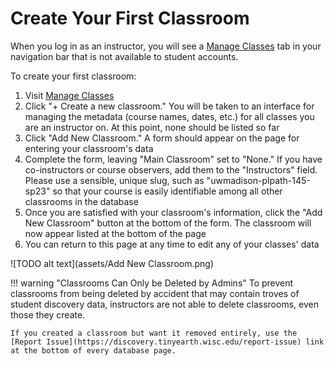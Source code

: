 # Create Your First Classroom

When you log in as an instructor, you will see a [Manage Classes](https://discovery.tinyearth.wisc.edu/classroom-management/) tab in your navigation bar that is not available to student accounts.

To create your first classroom:

1. Visit [Manage Classes](https://discovery.tinyearth.wisc.edu/classroom-management/)
2. Click "+ Create a new classroom." You will be taken to an interface for managing the metadata (course names, dates, etc.) for all classes you are an instructor on. At this point, none should be listed so far
3. Click "Add New Classroom." A form should appear on the page for entering your classroom's data
4. Complete the form, leaving "Main Classroom" set to "None." If you have co-instructors or course observers, add them to the "Instructors" field. Please use a sensible, unique slug, such as "uwmadison-plpath-145-sp23" so that your course is easily identifiable among all other classrooms in the database
5. Once you are satisfied with your classroom's information, click the "Add New Classroom" button at the bottom of the form. The classroom will now appear listed at the bottom of the page
6. You can return to this page at any time to edit any of your classes' data

![TODO alt text](assets/Add New Classroom.png)

!!! warning "Classrooms Can Only be Deleted by Admins"
    To prevent classrooms from being deleted by accident that may contain troves of student discovery data, instructors are not able to delete classrooms, even those they create.

    If you created a classroom but want it removed entirely, use the [Report Issue](https://discovery.tinyearth.wisc.edu/report-issue) link at the bottom of every database page.